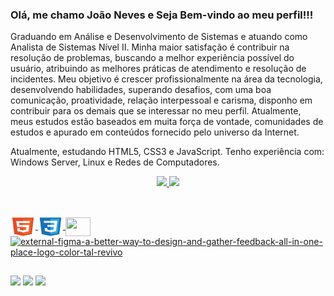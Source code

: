 ### Olá, me chamo João Neves e Seja Bem-vindo ao meu perfil!!!

  Graduando em Análise e Desenvolvimento de Sistemas e atuando como Analista de Sistemas Nível II. Minha maior satisfação é contribuir na resolução de problemas, buscando a melhor experiência possível do usuário, atribuindo as melhores práticas de atendimento e resolução de incidentes. Meu objetivo é crescer profissionalmente na área da tecnologia, desenvolvendo habilidades, superando desafios, com uma boa comunicação, proatividade, relação interpessoal e carisma, disponho em contribuir para os demais que se interessar no meu perfil. Atualmente, meus estudos estão baseados em muita força de vontade, comunidades de estudos e apurado em conteúdos fornecido pelo universo da Internet.

Atualmente, estudando HTML5, CSS3 e JavaScript.
Tenho experiência com: Windows Server, Linux e Redes de Computadores.

<div align="center">
  <a href="https://github.com/Joao13Neves">
  <img height="120em" src="https://github-readme-stats.vercel.app/api?username=Joao13Neves&show_icons=true&theme=cobalt&include_all_commits=true&count_private=true"/>
  <img height="120em" src="https://github-readme-stats.vercel.app/api/top-langs/?username=Joao13Neves&layout=compact&langs_count=7&theme=cobalt"/>
 </div>
  
  ##
  
 <div style="display: inline_block"><br>
    <img align="center" alt="Joao-HTML" height="30" width="40" src="https://raw.githubusercontent.com/devicons/devicon/master/icons/html5/html5-original.svg"/>
    <img align="center" alt="Joao-CSS" height="30" width="40" src="https://raw.githubusercontent.com/devicons/devicon/master/icons/css3/css3-original.svg"/>
   <img align="center" height="30" width="40" src="https://camo.githubusercontent.com/442c452cb73752bb1914ce03fce2017056d651a2099696b8594ddf5ccc74825e/68747470733a2f2f63646e2e6a7364656c6976722e6e65742f67682f64657669636f6e732f64657669636f6e2f69636f6e732f6a6176617363726970742f6a6176617363726970742d6f726967696e616c2e737667" data-canonical-src="https://cdn.jsdelivr.net/gh/devicons/devicon/icons/javascript/javascript-original.svg" style="max-width: 100%;"/>
   <img width="24" height="24" src="https://img.icons8.com/external-tal-revivo-color-tal-revivo/24/external-figma-a-better-way-to-design-and-gather-feedback-all-in-one-place-logo-color-tal-revivo.png" alt="external-figma-a-better-way-to-design-and-gather-feedback-all-in-one-place-logo-color-tal-revivo"/>
 </div>

  ##
    
<div>
   <a href="https://www.linkedin.com/in/joao-paulo-batista-das-neves-melo-17b145210/" target="_blank"><img src="https://img.shields.io/badge/-João Neves-%230077B5?style=for-the-badge&logo=linkedin&logoColor=white" target="_blank"></a> 
   <a href="https://www.instagram.com/https_joaoneves/" target="_blank"><img src="https://img.shields.io/badge/https_joaoneves-E4405F?style=for-the-badge&logo=instagram&logoColor=white" target="_blank"></a> 
  <a><img src="https://img.shields.io/badge/joaobatista.tec2019-D14836?style=for-the-badge&logo=gmail&logoColor=white"></a>
</div>
